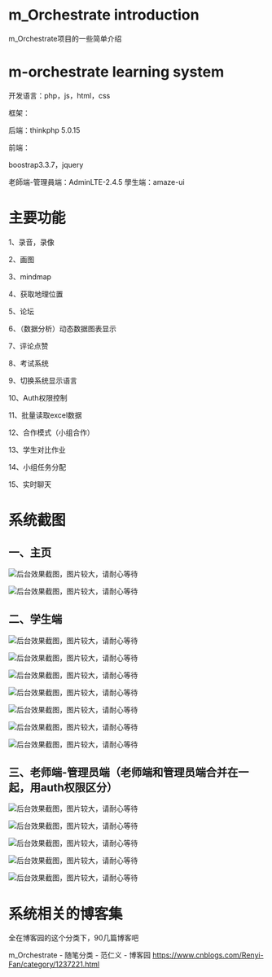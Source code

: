 # m_Orchestrate introduction
m_Orchestrate项目的一些简单介绍

# m-orchestrate learning system

开发语言：php，js，html，css

框架：

后端：thinkphp 5.0.15

前端：

boostrap3.3.7，jquery

老師端-管理員端：AdminLTE-2.4.5
學生端：amaze-ui


# 主要功能

1、录音，录像

2、画图

3、mindmap

4、获取地理位置

5、论坛

6、（数据分析）动态数据图表显示

7、评论点赞

8、考试系统

9、切换系统显示语言

10、Auth权限控制

11、批量读取excel数据

12、合作模式（小组合作）

13、学生对比作业

14、小组任务分配

15、实时聊天






# 系统截图



## 一、主页

![后台效果截图，图片较大，请耐心等待](https://github.com/fry404006308/m_Orchestrate_/blob/master/otherResource/System_screenshot/index/index1.gif)

![后台效果截图，图片较大，请耐心等待](https://github.com/fry404006308/m_Orchestrate_/blob/master/otherResource/System_screenshot/index/index2.gif)



## 二、学生端

![后台效果截图，图片较大，请耐心等待](https://github.com/fry404006308/m_Orchestrate_/blob/master/otherResource/System_screenshot/student/student1.gif)

![后台效果截图，图片较大，请耐心等待](https://github.com/fry404006308/m_Orchestrate_/blob/master/otherResource/System_screenshot/student/student2.gif)

![后台效果截图，图片较大，请耐心等待](https://github.com/fry404006308/m_Orchestrate_/blob/master/otherResource/System_screenshot/student/student3.gif)

![后台效果截图，图片较大，请耐心等待](https://github.com/fry404006308/m_Orchestrate_/blob/master/otherResource/System_screenshot/student/student4.gif)

![后台效果截图，图片较大，请耐心等待](https://github.com/fry404006308/m_Orchestrate_/blob/master/otherResource/System_screenshot/student/student5.gif)

![后台效果截图，图片较大，请耐心等待](https://github.com/fry404006308/m_Orchestrate_/blob/master/otherResource/System_screenshot/student/student6.gif)

![后台效果截图，图片较大，请耐心等待](https://github.com/fry404006308/m_Orchestrate_/blob/master/otherResource/System_screenshot/student/student7.gif)



## 三、老师端-管理员端（老师端和管理员端合并在一起，用auth权限区分）

![后台效果截图，图片较大，请耐心等待](https://github.com/fry404006308/m_Orchestrate_/blob/master/otherResource/System_screenshot/teacher/teacher1.gif)

![后台效果截图，图片较大，请耐心等待](https://github.com/fry404006308/m_Orchestrate_/blob/master/otherResource/System_screenshot/teacher/teacher2.gif)

![后台效果截图，图片较大，请耐心等待](https://github.com/fry404006308/m_Orchestrate_/blob/master/otherResource/System_screenshot/teacher/teacher3.gif)

![后台效果截图，图片较大，请耐心等待](https://github.com/fry404006308/m_Orchestrate_/blob/master/otherResource/System_screenshot/teacher/teacher4.gif)

![后台效果截图，图片较大，请耐心等待](https://github.com/fry404006308/m_Orchestrate_/blob/master/otherResource/System_screenshot/teacher/teacher5.gif)




# 系统相关的博客集

全在博客园的这个分类下，90几篇博客吧

m_Orchestrate - 随笔分类 - 范仁义 - 博客园
https://www.cnblogs.com/Renyi-Fan/category/1237221.html




